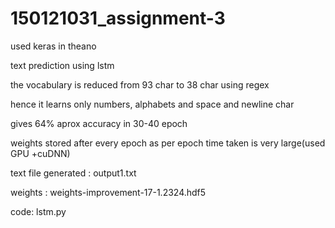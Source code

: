 # 150121031_assignment-3

used keras in theano

text prediction using lstm

the vocabulary is reduced from 93 char to 38 char using regex

hence it learns only numbers, alphabets and space and newline char

gives 64% aprox accuracy in 30-40 epoch

weights stored after every epoch as per epoch time taken is very large(used GPU +cuDNN)

text file generated : output1.txt

weights : weights-improvement-17-1.2324.hdf5

code: lstm.py
